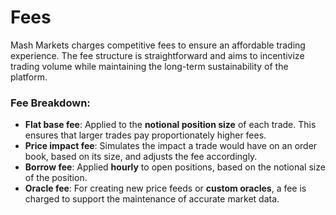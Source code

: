 # Fees


Mash Markets charges competitive fees to ensure an affordable trading experience. The fee structure is straightforward and aims to incentivize trading volume while maintaining the long-term sustainability of the platform.

### Fee Breakdown:
- **Flat base fee**: Applied to the **notional position size** of each trade. This ensures that larger trades pay proportionately higher fees.
- **Price impact fee**: Simulates the impact a trade would have on an order book, based on its size, and adjusts the fee accordingly.
- **Borrow fee**: Applied **hourly** to open positions, based on the notional size of the position.
- **Oracle fee**: For creating new price feeds or **custom oracles**, a fee is charged to support the maintenance of accurate market data.

